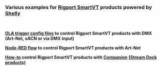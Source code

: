 ### Various examples for [Rigport SmartVT](https://rigport.com/) products powered by [Shelly](https://shelly.com/)  
<br>
  
**[OLA trigger config files](https://github.com/gobo-ws/rigport-smartvt/tree/main/ola-trigger) to control Rigport SmartVT products with DMX (Art-Net, sACN or via DMX input)**  
  
**[Node-RED flow](https://github.com/gobo-ws/rigport-smartvt/tree/main/node-red) to control Rigport SmartVT products with Art-Net**  
  
**[How-to](https://github.com/gobo-ws/rigport-smartvt/wiki/Companion) control Rigport SmartVT products with [Companion](https://bitfocus.io/companion) [(Stream Deck products)](https://www.elgato.com/us/en)**
